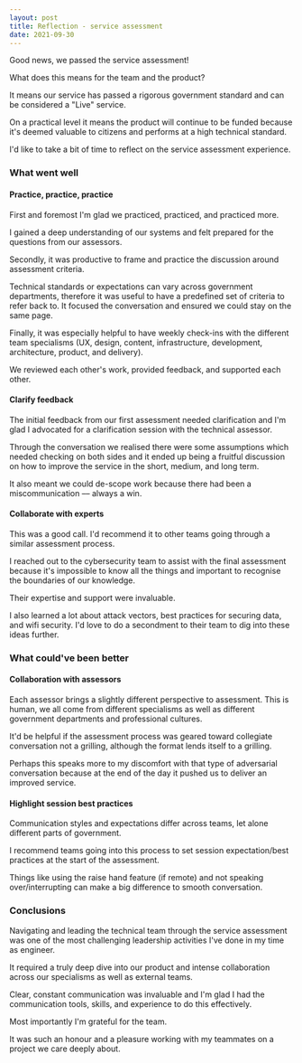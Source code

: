 ```yaml
---
layout: post
title: Reflection - service assessment
date: 2021-09-30
---
```


Good news, we passed the service assessment!

What does this means for the team and the product?

It means our service has passed a rigorous government standard and can be considered a "Live" service.

On a practical level it means the product will continue to be funded because it's deemed valuable to citizens and performs at a high technical standard.

I'd like to take a bit of time to reflect on the service assessment experience.

### What went well

#### Practice, practice, practice

First and foremost I'm glad we practiced, practiced, and practiced more.

I gained a deep understanding of our systems and felt prepared for the questions from our assessors.

Secondly, it was productive to frame and practice the discussion around assessment criteria. 

Technical standards or expectations can vary across government departments, therefore it was useful to have a predefined set of criteria to refer back to. It focused the conversation and ensured we could stay on the same page.

Finally, it was especially helpful to have weekly check-ins with the different team specialisms (UX, design, content, infrastructure, development, architecture, product, and delivery). 

We reviewed each other's work, provided feedback, and supported each other.

#### Clarify feedback

The initial feedback from our first assessment needed clarification and I'm glad I advocated for a clarification session with the technical assessor.

Through the conversation we realised there were some assumptions which needed checking on both sides and it ended up being a fruitful discussion on how to improve the service in the short, medium, and long term.

It also meant we could de-scope work because there had been a miscommunication –– always a win.

#### Collaborate with experts

This was a good call. I'd recommend it to other teams going through a similar assessment process.

I reached out to the cybersecurity team to assist with the final assessment because it's impossible to know all the things and important to recognise the boundaries of our knowledge.

Their expertise and support were invaluable.

I also learned a lot about attack vectors, best practices for securing data, and wifi security. I'd love to do a secondment to their team to dig into these ideas further.

### What could've been better

#### Collaboration with assessors

Each assessor brings a slightly different perspective to assessment. This is human, we all come from different specialisms as well as different government departments and professional cultures.

It'd be helpful if the assessment process was geared toward collegiate conversation not a grilling, although the format lends itself to a grilling.

Perhaps this speaks more to my discomfort with that type of adversarial conversation because at the end of the day it pushed us to deliver an improved service.

#### Highlight session best practices

Communication styles and expectations differ across teams, let alone different parts of government.

I recommend teams going into this process to set session expectation/best practices at the start of the assessment.

Things like using the raise hand feature (if remote) and not speaking over/interrupting can make a big difference to smooth conversation.

### Conclusions

Navigating and leading the technical team through the service assessment was one of the most challenging leadership activities I've done in my time as engineer.

It required a truly deep dive into our product and intense collaboration across our specialisms as well as external teams.

Clear, constant communication was invaluable and I'm glad I had the communication tools, skills, and experience to do this effectively.

Most importantly I'm grateful for the team. 

It was such an honour and a pleasure working with my teammates on a project we care deeply about.